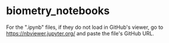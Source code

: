 # biometry_notebooks

For the ".ipynb" files, if they do not load in GitHub's viewer, go to https://nbviewer.jupyter.org/ and paste the file's GitHub URL.
